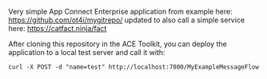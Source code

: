Very simple App Connect Enterprise application from example here: https://github.com/ot4i/mygitrepo/ updated to also call a simple service here: https://catfact.ninja/fact

After cloning this repository in the ACE Toolkit, you can deploy the application to a local test server and call it with: 

```curl -X POST -d "name=test" http://localhost:7800/MyExampleMessageFlow```



